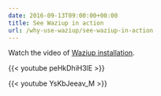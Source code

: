 ```yaml
---
date: 2016-09-13T09:00:00+00:00
title: See Waziup in action
url: /why-use-waziup/see-waziup-in-action
---
```


Watch the video of [Waziup installation](/documentation/installation/).

{{< youtube peHkDhiH3lE >}}


{{< youtube YsKbJeeav_M >}}
